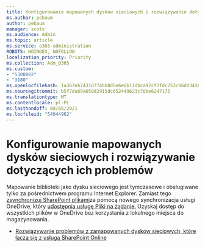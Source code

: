 ```yaml
---
title: Konfigurowanie mapowanych dysków sieciowych i rozwiązywanie dotyczących ich problemów
ms.author: pebaum
author: pebaum
manager: scotv
ms.audience: Admin
ms.topic: article
ms.service: o365-administration
ROBOTS: NOINDEX, NOFOLLOW
localization_priority: Priority
ms.collection: Adm_O365
ms.custom:
- "5300002"
- "3180"
ms.openlocfilehash: 1a367eb7431d774bb8d5e6e6b11dbca97cf7fdc753cb6dd34363d6d73f1a9d1c
ms.sourcegitcommit: b5f7da89a650d2915dc652449623c78be6247175
ms.translationtype: MT
ms.contentlocale: pl-PL
ms.lasthandoff: 08/05/2021
ms.locfileid: "54044962"
---
```

# <a name="configure-and-troubleshoot-mapped-network-drives"></a>Konfigurowanie mapowanych dysków sieciowych i rozwiązywanie dotyczących ich problemów

Mapowanie biblioteki jako dysku sieciowego jest tymczasowe i obsługiwane tylko za pośrednictwem programu Internet Explorer. Zamiast tego [zsynchronizuj SharePoint plikami](https://support.office.com/article/6de9ede8-5b6e-4503-80b2-6190f3354a88)za pomocą nowego synchronizacja usługi OneDrive, który [udostępnia usługę Pliki na żądanie.](https://support.office.com/article/0e6860d3-d9f3-4971-b321-7092438fb38e) Uzyskaj dostęp do wszystkich plików w OneDrive bez korzystania z lokalnego miejsca do magazynowania.

- [Rozwiązywanie problemów z zamapowanych dysków sieciowych, które łączą się z usługą SharePoint Online](https://docs.microsoft.com/sharepoint/support/administration/troubleshoot-mapped-network-drives)
